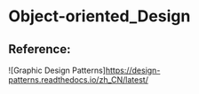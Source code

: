 # Object-oriented_Design



## Reference:
![Graphic Design Patterns]https://design-patterns.readthedocs.io/zh_CN/latest/
